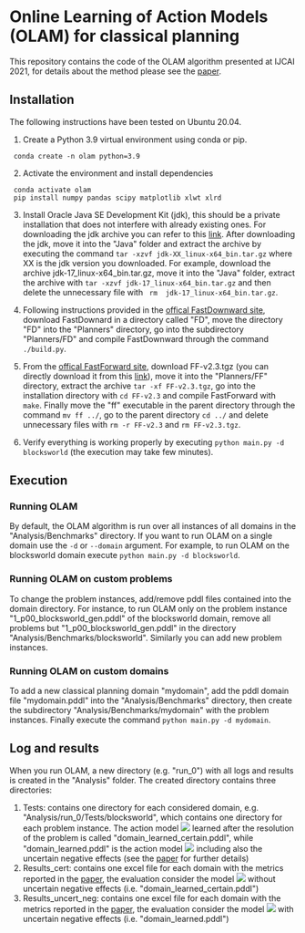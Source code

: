 # Online Learning of Action Models (OLAM) for classical planning 
This repository contains the code of the OLAM algorithm presented at IJCAI 2021, for details about the method please see the [paper](https://www.ijcai.org/proceedings/2021/0566.pdf).


## Installation
The following instructions have been tested on Ubuntu 20.04.


1. Create a Python 3.9 virtual environment using conda or pip.
```
 conda create -n olam python=3.9
```
2. Activate the environment and install dependencies
```
 conda activate olam
 pip install numpy pandas scipy matplotlib xlwt xlrd
```
3. Install Oracle Java SE Development Kit (jdk), this should be a private installation that does not interfere with already existing ones. For downloading the jdk archive you can refer to this [link](https://www.oracle.com/java/technologies/downloads/). After downloading the jdk, move it into the "Java" folder and extract the archive by executing the command ``` tar -xzvf jdk-XX_linux-x64_bin.tar.gz ``` where XX is the jdk version you downloaded. For example, download the archive jdk-17_linux-x64_bin.tar.gz, move it into the "Java" folder, extract the archive with ``` tar -xzvf jdk-17_linux-x64_bin.tar.gz ``` and then delete the unnecessary file with ``` rm  jdk-17_linux-x64_bin.tar.gz```.

4. Following instructions provided in the [offical FastDownward site](https://www.fast-downward.org/), download FastDownard in a directory called "FD", move the directory "FD" into the "Planners" directory, go into the subdirectory "Planners/FD" and compile FastDownward through the command ```./build.py```.

5. From the [offical FastForward site](https://fai.cs.uni-saarland.de/hoffmann/ff.html), download FF-v2.3.tgz (you can directly download it from this [link](https://fai.cs.uni-saarland.de/hoffmann/ff/FF-v2.3.tgz)), move it into the "Planners/FF" directory, extract the archive ```tar -xf FF-v2.3.tgz```, go into the installation directory with ```cd FF-v2.3``` and compile FastForward with ```make```. Finally move the "ff" executable in the parent directory through the command ```mv ff ../```, go to the parent directory ```cd ../``` and delete unnecessary files with ```rm -r FF-v2.3``` and ```rm FF-v2.3.tgz```.

6. Verify everything is working properly by executing ```python main.py -d blocksworld``` (the execution may take few minutes).


## Execution

### Running OLAM
By default, the OLAM algorithm is run over all instances of all domains in the "Analysis/Benchmarks" directory. If you want to run OLAM on a single domain use the ```-d``` or ```--domain``` argument. For example, to run OLAM on the blocksworld domain execute ```python main.py -d blocksworld```.

### Running OLAM on custom problems
To change the problem instances, add/remove pddl files contained into the domain directory. For instance, to run OLAM only on the problem instance "1_p00_blocksworld_gen.pddl" of the blocksworld domain, remove all problems but "1_p00_blocksworld_gen.pddl" in the directory "Analysis/Benchmarks/blocksworld".
Similarly you can add new problem instances.

### Running OLAM on custom domains
To add a new classical planning domain "mydomain", add the pddl domain file "mydomain.pddl" into the "Analysis/Benchmarks" directory, then create the subdirectory "Analysis/Benchmarks/mydomain" with the problem instances. Finally execute the command ```python main.py -d mydomain```.


## Log and results
When you run OLAM, a new directory (e.g. "run_0") with all logs and results is created in the "Analysis" folder. The created directory contains three directories:
1. Tests: contains one directory for each considered domain, e.g. "Analysis/run_0/Tests/blocksworld", which contains one directory for each problem instance. The action model <img src="https://render.githubusercontent.com/render/math?math=M"> learned after the resolution of the problem is called "domain_learned_certain.pddl", while "domain_learned.pddl" is the action model <img src="https://render.githubusercontent.com/render/math?math=M^-_?"> including also the uncertain negative effects (see the [paper](https://www.ijcai.org/proceedings/2021/0566.pdf) for further details)
2. Results_cert: contains one excel file for each domain with the metrics reported in the [paper](https://www.ijcai.org/proceedings/2021/0566.pdf), the evaluation consider the model <img src="https://render.githubusercontent.com/render/math?math=M"> without uncertain negative effects (i.e. "domain_learned_certain.pddl")
3. Results_uncert_neg: contains one excel file for each domain with the metrics reported in the [paper](https://www.ijcai.org/proceedings/2021/0566.pdf), the evaluation consider the model <img src="https://render.githubusercontent.com/render/math?math=M^-_?"> with uncertain negative effects (i.e. "domain_learned.pddl")


